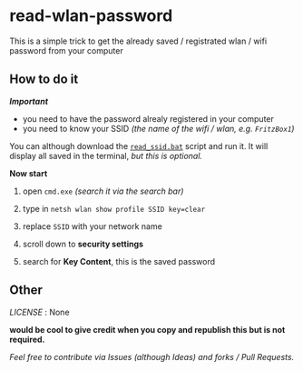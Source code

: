 <!-- written by Shadowdara -->
<!-- https://github.com/weuritz8u/read-wlan-password -->

# read-wlan-password

This is a simple trick to get the already saved / registrated wlan / wifi password from your computer

## How to do it

***Important***

- you need to have the password alrealy registered in your computer
- you need to know your SSID *(the name of the wifi / wlan, e.g. `FritzBox1`)*

You can although download the [`read_ssid.bat`](read_ssid.bat) script and run it. It will display all saved in the terminal, *but this is optional.*

**Now start**

1. open `cmd.exe` *(search it via the search bar)*

2. type in `netsh wlan show profile SSID key=clear`

3. replace `SSID` with your network name

4. scroll down to **security settings**

5. search for **Key Content**, this is the saved password

## Other

*LICENSE* : None

**would be cool to give credit when you copy and republish this but is not required.**

*Feel free to contribute via Issues (although Ideas) and forks / Pull Requests.*
